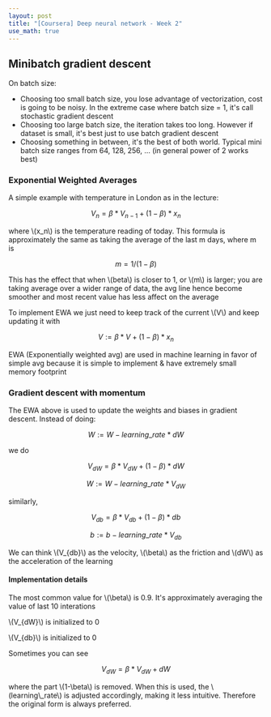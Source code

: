 ```yaml
---
layout: post
title: "[Coursera] Deep neural network - Week 2"
use_math: true
---
```


## Minibatch gradient descent

On batch size:
- Choosing too small batch size, you lose advantage of vectorization, cost is going to be noisy. In the extreme case where batch size = 1, it's call stochastic gradient descent
- Choosing too large batch size, the iteration takes too long. However if dataset is small, it's best just to use batch gradient descent
- Choosing something in between, it's the best of both world. Typical mini batch size ranges from 64, 128, 256, ... (in general power of 2 works best)

### Exponential Weighted Averages

A simple example with temperature in London as in the lecture:

$$ V_n = \beta * V_{n-1} + (1-\beta)* x_n $$

where \\(x_n\\) is the temperature reading of today. This formula is approximately the same as taking the average of the last m days, where m is 

$$ m = 1/(1-\beta) $$

This has the effect that when \\(beta\\) is closer to 1, or \\(m\\) is larger; you are taking average over a wider range of data, the avg line hence become smoother and most recent value has less affect on the average

To implement EWA we just need to keep track of the current \\(V\\) and keep updating it with

$$ V := \beta * V + (1-\beta) * x_n $$

EWA (Exponentially weighted avg) are used in machine learning in favor of simple avg because it is simple to implement & have extremely small memory footprint

### Gradient descent with momentum

The EWA above is used to update the weights and biases in gradient descent. Instead of doing:

$$ W := W - learning\_rate * dW $$

we do

$$ V_{dW} = \beta * V_{dW} + (1-\beta) * dW $$

$$ W:= W - learning\_rate * V_{dW} $$

similarly,

$$ V_{db} = \beta * V_{db} + (1-\beta) * db $$

$$ b:= b - learning\_rate * V_{db} $$

We can think \\(V_{db}\\) as the velocity, \\(\beta\\) as the friction and \\(dW\\) as the acceleration of the learning

#### Implementation details

The most common value for \\(\beta\\) is 0.9. It's approximately averaging the value of last 10 interations

\\(V_{dW}\\) is initialized to 0

\\(V_{db}\\) is initialized to 0

Sometimes you can see 

$$ V_{dW} = \beta * V_{dW} + dW $$

where the part \\(1-\beta\\) is removed. When this is used, the \\(learning\\_rate\\) is adjusted accordingly, making it less intuitive. Therefore the original form is always preferred.
